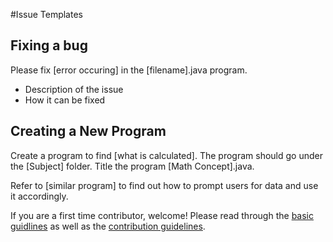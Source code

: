 #Issue Templates

## Fixing a bug
Please fix [error occuring] in the [filename].java program. 
- Description of the issue
- How it can be fixed

## Creating a New Program
Create a program to find [what is calculated]. The program should go under the [Subject] folder. Title the program [Math Concept].java.

Refer to [similar program] to find out how to prompt users for data and use it accordingly.

If you are a first time contributor, welcome! Please read through the [basic guidlines](https://github.com/Kyle-P/Mathematics/blob/master/README.md)
as well as the [contribution guidelines](https://github.com/Kyle-P/Mathematics/blob/master/CONTRIBUTING.md).
